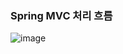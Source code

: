 ### Spring MVC 처리 흐름
 
![image](https://user-images.githubusercontent.com/62600984/116425812-89ba5300-a87d-11eb-8f1f-d7b42ed5bc4c.png)
